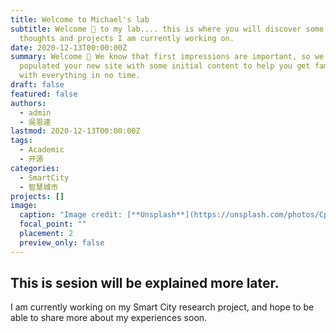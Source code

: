 ```yaml
---
title: Welcome to Michael's lab
subtitle: Welcome 👋 to my lab.... this is where you will discover some of my
  thoughts and projects I am currently working on.
date: 2020-12-13T00:00:00Z
summary: Welcome 👋 We know that first impressions are important, so we've
  populated your new site with some initial content to help you get familiar
  with everything in no time.
draft: false
featured: false
authors:
  - admin
  - 吳恩達
lastmod: 2020-12-13T00:00:00Z
tags:
  - Academic
  - 开源
categories:
  - SmartCity
  - 智慧城市
projects: []
image:
  caption: "Image credit: [**Unsplash**](https://unsplash.com/photos/CpkOjOcXdUY)"
  focal_point: ""
  placement: 2
  preview_only: false
---
```

## This is sesion will be explained more later.

I am currently working on my Smart City research project, and hope to be able to share more about my experiences soon.